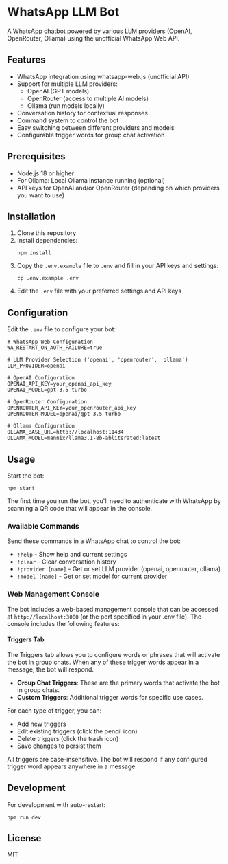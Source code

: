 # WhatsApp LLM Bot

A WhatsApp chatbot powered by various LLM providers (OpenAI, OpenRouter, Ollama) using the unofficial WhatsApp Web API.

## Features

- WhatsApp integration using whatsapp-web.js (unofficial API)
- Support for multiple LLM providers:
  - OpenAI (GPT models)
  - OpenRouter (access to multiple AI models)
  - Ollama (run models locally)
- Conversation history for contextual responses
- Command system to control the bot
- Easy switching between different providers and models
- Configurable trigger words for group chat activation

## Prerequisites

- Node.js 18 or higher
- For Ollama: Local Ollama instance running (optional)
- API keys for OpenAI and/or OpenRouter (depending on which providers you want to use)

## Installation

1. Clone this repository
2. Install dependencies:
   ```
   npm install
   ```
3. Copy the `.env.example` file to `.env` and fill in your API keys and settings:
   ```
   cp .env.example .env
   ```
4. Edit the `.env` file with your preferred settings and API keys

## Configuration

Edit the `.env` file to configure your bot:

```
# WhatsApp Web Configuration
WA_RESTART_ON_AUTH_FAILURE=true

# LLM Provider Selection ('openai', 'openrouter', 'ollama')
LLM_PROVIDER=openai

# OpenAI Configuration
OPENAI_API_KEY=your_openai_api_key
OPENAI_MODEL=gpt-3.5-turbo

# OpenRouter Configuration
OPENROUTER_API_KEY=your_openrouter_api_key
OPENROUTER_MODEL=openai/gpt-3.5-turbo

# Ollama Configuration
OLLAMA_BASE_URL=http://localhost:11434
OLLAMA_MODEL=mannix/llama3.1-8b-abliterated:latest
```

## Usage

Start the bot:

```
npm start
```

The first time you run the bot, you'll need to authenticate with WhatsApp by scanning a QR code that will appear in the console.

### Available Commands

Send these commands in a WhatsApp chat to control the bot:

- `!help` - Show help and current settings
- `!clear` - Clear conversation history
- `!provider [name]` - Get or set LLM provider (openai, openrouter, ollama)
- `!model [name]` - Get or set model for current provider

### Web Management Console

The bot includes a web-based management console that can be accessed at `http://localhost:3000` (or the port specified in your .env file). The console includes the following features:

#### Triggers Tab

The Triggers tab allows you to configure words or phrases that will activate the bot in group chats. When any of these trigger words appear in a message, the bot will respond.

- **Group Chat Triggers**: These are the primary words that activate the bot in group chats.
- **Custom Triggers**: Additional trigger words for specific use cases.

For each type of trigger, you can:
- Add new triggers
- Edit existing triggers (click the pencil icon)
- Delete triggers (click the trash icon)
- Save changes to persist them

All triggers are case-insensitive. The bot will respond if any configured trigger word appears anywhere in a message.

## Development

For development with auto-restart:

```
npm run dev
```

## License

MIT
